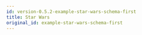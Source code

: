 ```yaml
---
id: version-0.5.2-example-star-wars-schema-first
title: Star Wars
original_id: example-star-wars-schema-first
---
```


